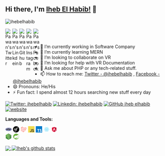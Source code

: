## Hi there, I'm [Iheb El Habib!](https://ihebelhabib.netlify.app) 👋
<p align="left"> <img src="https://komarev.com/ghpvc/?username=iheblhbib&label=Views&color=blueviolet&style=plastic" alt="ihebelhabib" /> </p>

<a href="https://twitter.com/ihebelhabib">
  <img align="left" alt="Pawan's Twitter" width="22px" src="https://cdn.jsdelivr.net/npm/simple-icons@v3/icons/twitter.svg" />
</a>
<a href="https://linkedin.com/in/iheb-el-habib">
  <img align="left" alt="Pawan's Linkdein" width="22px" src="https://cdn.jsdelivr.net/npm/simple-icons@v3/icons/linkedin.svg" />
</a>
<a href="https://github.com/iheblhbib">
  <img align="left" alt="Pawan's Github" width="22px" src="https://cdn.jsdelivr.net/npm/simple-icons@v3/icons/github.svg" />
</a>
<a href="https://instagram.com/ihebelhabib/">
  <img align="left" alt="Pawan's Instagram" width="22px" src="https://cdn.jsdelivr.net/npm/simple-icons@v3/icons/instagram.svg" />
</a>
<a href="https://www.facebook.com/ihebelhabib/">
  <img align="left" alt="Pawan's Facebook" width="22px" src="https://cdn.jsdelivr.net/npm/simple-icons@v3/icons/facebook.svg" />
</a>

<br/>
<br/>

- 🔭 I’m currently working in Software Company
- 🌱 I’m currently learning MERN
- 👯 I’m looking to collaborate on VR
- 🤔 I’m looking for help with VR Documentation
- 💬 Ask me about PHP or any tech-related stuff.
- 📫 How to reach me: [Twitter - @ihebelhabib](https://twitter.com/ihebelhabib) , [Facebook - @ihebelhabib](https://facebook.com/ihebelhabib)
- 😄 Pronouns: He/His
- ⚡ Fun fact: I spend almost 12 hours searching new stuff every day

[![Twitter: ihebelhabib](https://img.shields.io/twitter/follow/ihebelhabib?style=social)](https://twitter.com/ihebelhabib)
[![Linkedin: ihebelhabib](https://img.shields.io/badge/-ihebelhabib-blue?style=flat-square&logo=Linkedin&logoColor=white&link=https://www.linkedin.com/in/iheb-el-habib/)](https://www.linkedin.com/in/iheb-el-habib/)
[![GitHub iheb elhabib](https://img.shields.io/github/followers/iheblhbib?label=follow&style=social)](https://github.com/iheblhbib)
[![website](https://img.shields.io/badge/PortfolioWebsite-ihebelhabib.netlify.app-2648ff?style=flat-square&logo=google-chrome)](https://ihebelhabib.netlify.app/)

**Languages and Tools:**  

<code><img height="20" src="https://raw.githubusercontent.com/github/explore/80688e429a7d4ef2fca1e82350fe8e3517d3494d/topics/php/php.png"></code>
<code><img height="20" src="https://raw.githubusercontent.com/github/explore/80688e429a7d4ef2fca1e82350fe8e3517d3494d/topics/symfony/symfony.png"></code>
<code><img height="20" src="https://raw.githubusercontent.com/github/explore/80688e429a7d4ef2fca1e82350fe8e3517d3494d/topics/laravel/laravel.png"></code>
<code><img height="20" src="https://raw.githubusercontent.com/github/explore/80688e429a7d4ef2fca1e82350fe8e3517d3494d/topics/javascript/javascript.png"></code>
<code><img height="20" src="https://raw.githubusercontent.com/github/explore/80688e429a7d4ef2fca1e82350fe8e3517d3494d/topics/typescript/typescript.png"></code>
<code><img height="20" src="https://raw.githubusercontent.com/github/explore/80688e429a7d4ef2fca1e82350fe8e3517d3494d/topics/react/react.png"></code>
<code><img height="20" src="https://raw.githubusercontent.com/github/explore/80688e429a7d4ef2fca1e82350fe8e3517d3494d/topics/angular/angular.png"></code>    
<code><img height="20" src="https://raw.githubusercontent.com/github/explore/80688e429a7d4ef2fca1e82350fe8e3517d3494d/topics/nodejs/nodejs.png"></code> 
<code><img height="20" src="https://raw.githubusercontent.com/github/explore/80688e429a7d4ef2fca1e82350fe8e3517d3494d/topics/spring-boot/spring-boot.png"></code> 


<a href="https://github.com/iheblhbib">
  <img align="center" src="https://github-readme-stats.vercel.app/api/top-langs/?username=iheblhbib&theme=light&hide_langs_below=1" />
</a>
<a href="https://github.com/iheblhbib">
 <img align="center" src="https://github-readme-stats.vercel.app/api?username=iheblhbib&show_icons=true&theme=light&line_height=27" alt="Iheb's github stats"/>
</a>


